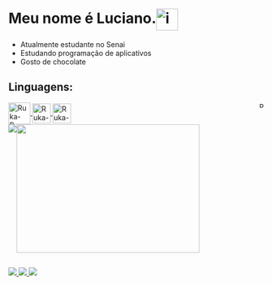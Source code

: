 # Meu nome é Luciano.<img align="center" alt="incrivel" height="43" width="43" src="https://media.tenor.com/KKnNByKH9VsAAAAM/skull.gif">


- Atualmente estudante no Senai
- Estudando programação de aplicativos
- Gosto de chocolate

## Linguagens:
<div style="display: inline_block">
    <a href="//pt.wikipedia.org/wiki/Portugol"><img align="right" alt="Ruka-Pg" height="10" width="10" src="https://univali-lite.github.io/Portugol-Studio/assets/img/logo.png">
    <a href="//pt.wikipedia.org/wiki/Python"><img align="center" alt="Ruka-Pg" height="43" width="43" src="https://cdn.jsdelivr.net/gh/devicons/devicon/icons/python/python-original.svg">
    <a href="//pt.wikipedia.org/wiki/HTML"><img align="center" alt="Ruka-Pg" height="39" width="36" src="https://upload.wikimedia.org/wikipedia/commons/thumb/3/38/HTML5_Badge.svg/2048px-HTML5_Badge.svg.png">
    <a href="//pt.wikipedia.org/wiki/HTML"><img align="center" alt="Ruka-Pg" height="39" width="36" src="https://upload.wikimedia.org/wikipedia/commons/thumb/6/62/CSS3_logo.svg/800px-CSS3_logo.svg.png">
</div>

<div style="display: flex; flex-direction: row;">
    <a href="https://github.com/rukarey">
    <img class="img" src="https://github-readme-stats.vercel.app/api?username=RukaRey&show_icons=true&theme=merko" />
    <a href="https://github.com/rukarey">
    <img height="253px" width="360px" border-radius= "90px" class="img" src="https://github-readme-stats.vercel.app/api/top-langs/?username=RukaRey&theme=merko&layout=compact" />
</div>


## 

<div>
  <img src="https://img.shields.io/badge/Gmail-D14836?style=for-the-badge&logo=gmail&logoColor=white">
  <img src="https://img.shields.io/badge/Instagram-E4405F?style=for-the-badge&logo=instagram&logoColor=white">
  <a href="//www.linkedin.com/in/luciano-gomes-977798248/"><img src="https://img.shields.io/badge/LinkedIn-0077B5?style=for-the-badge&logo=linkedin&logoColor=white">
</div>

